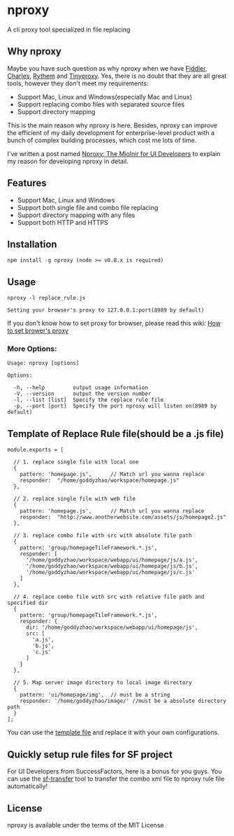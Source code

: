 # nproxy

A cli proxy tool specialized in file replacing

## Why nproxy

Maybe you have such question as why nproxy when we have [Fiddler](http://www.fiddler2.com/fiddler2/), [Charles](http://www.charlesproxy.com/), [Rythem](http://www.alloyteam.com/2012/05/web-front-end-tool-rythem-1/) and [Tinyproxy](https://banu.com/tinyproxy/). Yes, there is no doubt that they are all great tools, however they don't meet my requirements:

* Support Mac, Linux and Windows(especially Mac and Linux)
* Support replacing combo files with separated source files
* Support directory mapping

This is the main reason why nproxy is here. Besides, nproxy can improve the efficient of my daily development for enterprise-level product with a bunch of complex building processes, which cost me lots of time.

I've written a post named [Nproxy: The Mjolnir for UI Developers](http://en.blog.goddyzhao.me/post/29470818841/nproxy-the-mjolnir-for-ui-developers) to explain my reason for developing nproxy in detail.

## Features

* Support Mac, Linux and Windows  
* Support both single file and combo file replacing
* Support directory mapping with any files
* Support both HTTP and HTTPS

## Installation

    npm install -g nproxy (node >= v0.8.x is required)

## Usage
    
    nproxy -l replace_rule.js 

    Setting your browser's proxy to 127.0.0.1:port(8989 by default)

If you don't know how to set proxy for browser, please read this wiki: [How to set brower's proxy](https://github.com/goddyZhao/nproxy/wiki/How-to-set-browser's-proxy)


### More Options:

    Usage: nproxy [options]

    Options:

      -h, --help         output usage information
      -V, --version      output the version number
      -l, --list [list]  Specify the replace rule file
      -p, --port [port]  Specify the port nproxy will listen on(8989 by default)

## Template of Replace Rule file(should be a .js file)

    module.exports = [

      // 1. replace single file with local one
      {
        pattern: 'homepage.js',      // Match url you wanna replace
        responder:  "/home/goddyzhao/workspace/homepage.js"
      },

      // 2. replace single file with web file
      {
        pattern: 'homepage.js',      // Match url you wanna replace
        responder:  "http://www.anotherwebsite.com/assets/js/homepage2.js"
      },

      // 3. replace combo file with src with absolute file path
      {
        pattern: 'group/homepageTileFramework.*.js', 
        responder: [
          '/home/goddyzhao/workspace/webapp/ui/homepage/js/a.js',
          '/home/goddyzhao/workspace/webapp/ui/homepage/js/b.js',
          '/home/goddyzhao/workspace/webapp/ui/homepage/js/c.js'
        ] 
      },

      // 4. replace combo file with src with relative file path and specified dir
      {
        pattern: 'group/homepageTileFramework.*.js',
        responder: {
          dir: '/home/goddyzhao/workspace/webapp/ui/homepage/js',
          src: [
            'a.js',
            'b.js',
            'c.js'
          ]
        }
      },

      // 5. Map server image directory to local image directory
      {
        pattern: 'ui/homepage/img',  // must be a string
        responder: '/home/goddyzhao/image/' //must be a absolute directory path
      }
    ];

You can use the [template file](https://github.com/goddyzhao/nproxy/blob/master/replace-rule.sample.js) and replace it with your own configurations. 

## Quickly setup rule files for SF project

For UI Developers from SuccessFactors, here is a bonus for you guys. You can use the [sf-transfer](http://goddyzhao.github.com/sf-transfer) tool to transfer the combo xml file to nproxy rule file automatically!

## License

nproxy is available under the terms of the MIT License